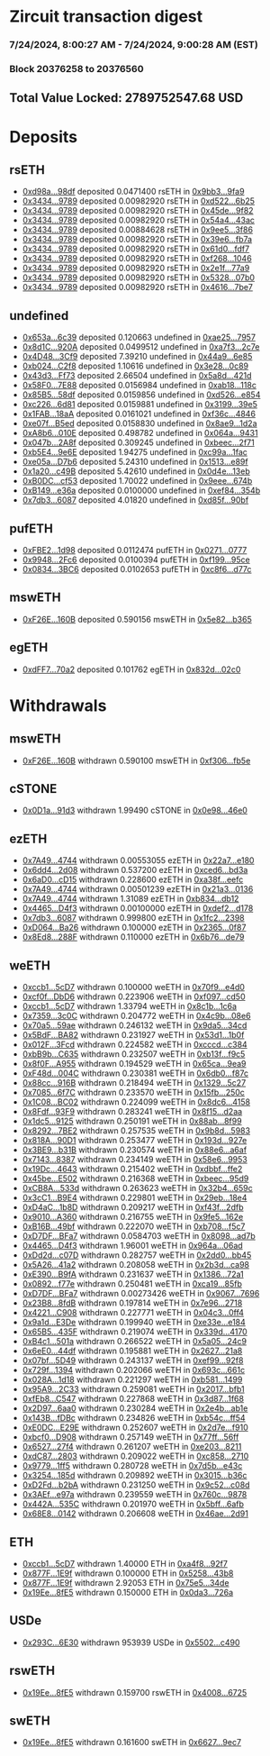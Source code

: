 # Zircuit transaction digest
### 7/24/2024, 8:00:27 AM - 7/24/2024, 9:00:28 AM (EST)
### Block 20376258 to 20376560

## Total Value Locked: 2789752547.68 USD

# Deposits
## rsETH
- [0xd98a...98df](https://etherscan.io/address/0xd98aD1Fd4aa0E1c876d91968D1385aa9E1Aa98df) deposited 0.0471400 rsETH in [0x9bb3...9fa9](https://etherscan.io/tx/0xd98aD1Fd4aa0E1c876d91968D1385aa9E1Aa98df)
- [0x3434...9789](https://etherscan.io/address/0x34349c5569e7B846c3558961552D2202760A9789) deposited 0.00982920 rsETH in [0xd522...6b25](https://etherscan.io/tx/0x34349c5569e7B846c3558961552D2202760A9789)
- [0x3434...9789](https://etherscan.io/address/0x34349c5569e7B846c3558961552D2202760A9789) deposited 0.00982920 rsETH in [0x45de...9f82](https://etherscan.io/tx/0x34349c5569e7B846c3558961552D2202760A9789)
- [0x3434...9789](https://etherscan.io/address/0x34349c5569e7B846c3558961552D2202760A9789) deposited 0.00982920 rsETH in [0x54a4...43ac](https://etherscan.io/tx/0x34349c5569e7B846c3558961552D2202760A9789)
- [0x3434...9789](https://etherscan.io/address/0x34349c5569e7B846c3558961552D2202760A9789) deposited 0.00884628 rsETH in [0x9ee5...3f86](https://etherscan.io/tx/0x34349c5569e7B846c3558961552D2202760A9789)
- [0x3434...9789](https://etherscan.io/address/0x34349c5569e7B846c3558961552D2202760A9789) deposited 0.00982920 rsETH in [0x39e6...fb7a](https://etherscan.io/tx/0x34349c5569e7B846c3558961552D2202760A9789)
- [0x3434...9789](https://etherscan.io/address/0x34349c5569e7B846c3558961552D2202760A9789) deposited 0.00982920 rsETH in [0x61d0...fdf7](https://etherscan.io/tx/0x34349c5569e7B846c3558961552D2202760A9789)
- [0x3434...9789](https://etherscan.io/address/0x34349c5569e7B846c3558961552D2202760A9789) deposited 0.00982920 rsETH in [0xf268...1046](https://etherscan.io/tx/0x34349c5569e7B846c3558961552D2202760A9789)
- [0x3434...9789](https://etherscan.io/address/0x34349c5569e7B846c3558961552D2202760A9789) deposited 0.00982920 rsETH in [0x2e1f...77a9](https://etherscan.io/tx/0x34349c5569e7B846c3558961552D2202760A9789)
- [0x3434...9789](https://etherscan.io/address/0x34349c5569e7B846c3558961552D2202760A9789) deposited 0.00982920 rsETH in [0x5328...07b0](https://etherscan.io/tx/0x34349c5569e7B846c3558961552D2202760A9789)
- [0x3434...9789](https://etherscan.io/address/0x34349c5569e7B846c3558961552D2202760A9789) deposited 0.00982920 rsETH in [0x4616...7be7](https://etherscan.io/tx/0x34349c5569e7B846c3558961552D2202760A9789)
## undefined
- [0x653a...6c39](https://etherscan.io/address/0x653a361335AdC0Ec4C8Beaf2855D5BECB6c86c39) deposited 0.120663 undefined in [0xae25...7957](https://etherscan.io/tx/0x653a361335AdC0Ec4C8Beaf2855D5BECB6c86c39)
- [0x8d1C...920A](https://etherscan.io/address/0x8d1C3E901180F6E3EBd835be55cD5a838624920A) deposited 0.0499512 undefined in [0xa7f3...2c7e](https://etherscan.io/tx/0x8d1C3E901180F6E3EBd835be55cD5a838624920A)
- [0x4D48...3Cf9](https://etherscan.io/address/0x4D482a8eF3B6a03b71F25177CfF744315f123Cf9) deposited 7.39210 undefined in [0x44a9...6e85](https://etherscan.io/tx/0x4D482a8eF3B6a03b71F25177CfF744315f123Cf9)
- [0xb024...C2f8](https://etherscan.io/address/0xb0240794108Fd89C99BB828C9eBc0e7d9703C2f8) deposited 1.10616 undefined in [0x3e28...0c89](https://etherscan.io/tx/0xb0240794108Fd89C99BB828C9eBc0e7d9703C2f8)
- [0x43d3...Ff73](https://etherscan.io/address/0x43d38EFfaeef1A7d188C0d197B7c41cDa30dFf73) deposited 2.66504 undefined in [0x5a8d...421d](https://etherscan.io/tx/0x43d38EFfaeef1A7d188C0d197B7c41cDa30dFf73)
- [0x58F0...7E88](https://etherscan.io/address/0x58F09b873DF60b082A94dA06b7942d357E067E88) deposited 0.0156984 undefined in [0xab18...118c](https://etherscan.io/tx/0x58F09b873DF60b082A94dA06b7942d357E067E88)
- [0x85B5...58df](https://etherscan.io/address/0x85B5337083935789bF4d8532D61B0B91095258df) deposited 0.0159856 undefined in [0xd526...e854](https://etherscan.io/tx/0x85B5337083935789bF4d8532D61B0B91095258df)
- [0xc226...6d81](https://etherscan.io/address/0xc2262D84D1d6d7314d7F90B5780f11Da38ae6d81) deposited 0.0159881 undefined in [0x3199...39e5](https://etherscan.io/tx/0xc2262D84D1d6d7314d7F90B5780f11Da38ae6d81)
- [0x1FAB...18aA](https://etherscan.io/address/0x1FABa00BA2158e1d913De99d63ab24f7bF3218aA) deposited 0.0161021 undefined in [0xf36c...4846](https://etherscan.io/tx/0x1FABa00BA2158e1d913De99d63ab24f7bF3218aA)
- [0xe07f...B5ed](https://etherscan.io/address/0xe07f58A01fb0eE32ED3Cf3fC9ECf4A79daD2B5ed) deposited 0.0158830 undefined in [0x8ae9...1d2a](https://etherscan.io/tx/0xe07f58A01fb0eE32ED3Cf3fC9ECf4A79daD2B5ed)
- [0xA8b6...010E](https://etherscan.io/address/0xA8b63e1408e8E607D4Cf48e6E3b14Bb881B2010E) deposited 0.498782 undefined in [0x064a...9431](https://etherscan.io/tx/0xA8b63e1408e8E607D4Cf48e6E3b14Bb881B2010E)
- [0x047b...2A8f](https://etherscan.io/address/0x047bd45c577e474f6631e62681C300c6047A2A8f) deposited 0.309245 undefined in [0xbeec...2f71](https://etherscan.io/tx/0x047bd45c577e474f6631e62681C300c6047A2A8f)
- [0xb5E4...9e6E](https://etherscan.io/address/0xb5E4bbc050E19793e70E2906412d2accB6949e6E) deposited 1.94275 undefined in [0xc99a...1fac](https://etherscan.io/tx/0xb5E4bbc050E19793e70E2906412d2accB6949e6E)
- [0xe05a...D7b6](https://etherscan.io/address/0xe05a9e5f2D96Cb83764C495f1FCf278944EBD7b6) deposited 5.24310 undefined in [0x1513...e89f](https://etherscan.io/tx/0xe05a9e5f2D96Cb83764C495f1FCf278944EBD7b6)
- [0x1a20...c49B](https://etherscan.io/address/0x1a20B32FDE1EdFab1f84b325379a7c5609ABc49B) deposited 5.42610 undefined in [0x0d4e...13eb](https://etherscan.io/tx/0x1a20B32FDE1EdFab1f84b325379a7c5609ABc49B)
- [0xB0DC...cf53](https://etherscan.io/address/0xB0DCAe23BC97f6373b71EDf8B08c23817a01cf53) deposited 1.70022 undefined in [0x9eee...674b](https://etherscan.io/tx/0xB0DCAe23BC97f6373b71EDf8B08c23817a01cf53)
- [0xB149...e36a](https://etherscan.io/address/0xB149E1A036fED486D0b8A4089ea0249F7B00e36a) deposited 0.0100000 undefined in [0xef84...354b](https://etherscan.io/tx/0xB149E1A036fED486D0b8A4089ea0249F7B00e36a)
- [0x7db3...6087](https://etherscan.io/address/0x7db3E3f10faD9DB3a2DA202Ddfe62e6A05b86087) deposited 4.01820 undefined in [0xd85f...90bf](https://etherscan.io/tx/0x7db3E3f10faD9DB3a2DA202Ddfe62e6A05b86087)
## pufETH
- [0xFBE2...1d98](https://etherscan.io/address/0xFBE2148845a19DA61F9Edc77d601aA1C8a731d98) deposited 0.0112474 pufETH in [0x0271...0777](https://etherscan.io/tx/0xFBE2148845a19DA61F9Edc77d601aA1C8a731d98)
- [0x9948...2Fc6](https://etherscan.io/address/0x9948D41a635A91845c597b8eDa49e9d4b9B02Fc6) deposited 0.0100394 pufETH in [0xf199...95ce](https://etherscan.io/tx/0x9948D41a635A91845c597b8eDa49e9d4b9B02Fc6)
- [0x0834...3BC6](https://etherscan.io/address/0x0834407A0035b0D526dC0c8709C6E3d1FF853BC6) deposited 0.0102653 pufETH in [0xc8f6...d77c](https://etherscan.io/tx/0x0834407A0035b0D526dC0c8709C6E3d1FF853BC6)
## mswETH
- [0xF26E...160B](https://etherscan.io/address/0xF26E5B93453a69a0297Dc66e7bbD750d2B28160B) deposited 0.590156 mswETH in [0x5e82...b365](https://etherscan.io/tx/0xF26E5B93453a69a0297Dc66e7bbD750d2B28160B)
## egETH
- [0xdFF7...70a2](https://etherscan.io/address/0xdFF7Ece3f23a806e65264C156863c5424b0570a2) deposited 0.101762 egETH in [0x832d...02c0](https://etherscan.io/tx/0xdFF7Ece3f23a806e65264C156863c5424b0570a2)
# Withdrawals
## mswETH
- [0xF26E...160B](https://etherscan.io/address/0xF26E5B93453a69a0297Dc66e7bbD750d2B28160B) withdrawn 0.590100 mswETH in [0xf306...fb5e](https://etherscan.io/tx/0xF26E5B93453a69a0297Dc66e7bbD750d2B28160B)
## cSTONE
- [0x0D1a...91d3](https://etherscan.io/address/0x0D1ad5a5714Ec1dE17407b9d4B92cAeCfe8B91d3) withdrawn 1.99490 cSTONE in [0x0e98...46e0](https://etherscan.io/tx/0x0D1ad5a5714Ec1dE17407b9d4B92cAeCfe8B91d3)
## ezETH
- [0x7A49...4744](https://etherscan.io/address/0x7A493Be5c2ce014cD049Bf178a1ac0Db1B434744) withdrawn 0.00553055 ezETH in [0x22a7...e180](https://etherscan.io/tx/0x7A493Be5c2ce014cD049Bf178a1ac0Db1B434744)
- [0x6dd4...2d08](https://etherscan.io/address/0x6dd496fB61c1B896426eAe3EB407d0B4CD1C2d08) withdrawn 0.537200 ezETH in [0xced6...bd3a](https://etherscan.io/tx/0x6dd496fB61c1B896426eAe3EB407d0B4CD1C2d08)
- [0x6aD0...cD15](https://etherscan.io/address/0x6aD00c2C79F02B55386a754628C6f92A68EecD15) withdrawn 0.228600 ezETH in [0xa38f...eefc](https://etherscan.io/tx/0x6aD00c2C79F02B55386a754628C6f92A68EecD15)
- [0x7A49...4744](https://etherscan.io/address/0x7A493Be5c2ce014cD049Bf178a1ac0Db1B434744) withdrawn 0.00501239 ezETH in [0x21a3...0136](https://etherscan.io/tx/0x7A493Be5c2ce014cD049Bf178a1ac0Db1B434744)
- [0x7A49...4744](https://etherscan.io/address/0x7A493Be5c2ce014cD049Bf178a1ac0Db1B434744) withdrawn 1.31089 ezETH in [0xb834...db12](https://etherscan.io/tx/0x7A493Be5c2ce014cD049Bf178a1ac0Db1B434744)
- [0x4465...D4f3](https://etherscan.io/address/0x4465aD9b779829135Ca85b2aa62Be44041C7D4f3) withdrawn 0.00100000 ezETH in [0xdef2...d178](https://etherscan.io/tx/0x4465aD9b779829135Ca85b2aa62Be44041C7D4f3)
- [0x7db3...6087](https://etherscan.io/address/0x7db3E3f10faD9DB3a2DA202Ddfe62e6A05b86087) withdrawn 0.999800 ezETH in [0x1fc2...2398](https://etherscan.io/tx/0x7db3E3f10faD9DB3a2DA202Ddfe62e6A05b86087)
- [0xD064...Ba26](https://etherscan.io/address/0xD0640c99bfB6bE9cDBC845A6129683AE9047Ba26) withdrawn 0.100000 ezETH in [0x2365...0f87](https://etherscan.io/tx/0xD0640c99bfB6bE9cDBC845A6129683AE9047Ba26)
- [0x8Ed8...288F](https://etherscan.io/address/0x8Ed861d17a0efFe43e8E59943184f54C400D288F) withdrawn 0.110000 ezETH in [0x6b76...de79](https://etherscan.io/tx/0x8Ed861d17a0efFe43e8E59943184f54C400D288F)
## weETH
- [0xccb1...5cD7](https://etherscan.io/address/0xccb1aeE3807A0F0EA3BA66f17822f5A621Ec5cD7) withdrawn 0.100000 weETH in [0x70f9...e4d0](https://etherscan.io/tx/0xccb1aeE3807A0F0EA3BA66f17822f5A621Ec5cD7)
- [0xcf0f...DbD6](https://etherscan.io/address/0xcf0f683F23e89106d6B53C74a2E90854d1A1DbD6) withdrawn 0.223906 weETH in [0xf097...cd50](https://etherscan.io/tx/0xcf0f683F23e89106d6B53C74a2E90854d1A1DbD6)
- [0xccb1...5cD7](https://etherscan.io/address/0xccb1aeE3807A0F0EA3BA66f17822f5A621Ec5cD7) withdrawn 1.33794 weETH in [0x8c1b...1c6a](https://etherscan.io/tx/0xccb1aeE3807A0F0EA3BA66f17822f5A621Ec5cD7)
- [0x7359...3c0C](https://etherscan.io/address/0x7359154d8281d51e55C31DCC4eDb8139C9163c0C) withdrawn 0.204772 weETH in [0x4c9b...08e6](https://etherscan.io/tx/0x7359154d8281d51e55C31DCC4eDb8139C9163c0C)
- [0x70a5...59ae](https://etherscan.io/address/0x70a51bE1772141dB00110A78620A0B59344659ae) withdrawn 0.246132 weETH in [0x9da5...34cd](https://etherscan.io/tx/0x70a51bE1772141dB00110A78620A0B59344659ae)
- [0x5BdF...BA82](https://etherscan.io/address/0x5BdF29727Fa7fBAaE6A039F50924870F40adBA82) withdrawn 0.231927 weETH in [0x53d1...1b0f](https://etherscan.io/tx/0x5BdF29727Fa7fBAaE6A039F50924870F40adBA82)
- [0x012F...3Fcd](https://etherscan.io/address/0x012F952a199516800119203C738DF555Ee3D3Fcd) withdrawn 0.224582 weETH in [0xcccd...c384](https://etherscan.io/tx/0x012F952a199516800119203C738DF555Ee3D3Fcd)
- [0xbB9b...C635](https://etherscan.io/address/0xbB9b92c71953cFC791bB411095e925fd9A0eC635) withdrawn 0.232507 weETH in [0xb13f...f9c5](https://etherscan.io/tx/0xbB9b92c71953cFC791bB411095e925fd9A0eC635)
- [0x8f0F...A955](https://etherscan.io/address/0x8f0F925ca72ad311f3C3Af5fE826a6889a3bA955) withdrawn 0.194529 weETH in [0x65ca...9ea9](https://etherscan.io/tx/0x8f0F925ca72ad311f3C3Af5fE826a6889a3bA955)
- [0xF48d...004C](https://etherscan.io/address/0xF48d4BD975D730354076e9dbE1253dC37018004C) withdrawn 0.230381 weETH in [0x6db0...f87c](https://etherscan.io/tx/0xF48d4BD975D730354076e9dbE1253dC37018004C)
- [0x88cc...916B](https://etherscan.io/address/0x88ccfFBffDdb0FDCB353aEe1AC8F5328A960916B) withdrawn 0.218494 weETH in [0x1329...5c27](https://etherscan.io/tx/0x88ccfFBffDdb0FDCB353aEe1AC8F5328A960916B)
- [0x7085...6f7C](https://etherscan.io/address/0x7085767387B0F8c537B405cDeFb352c7fDCe6f7C) withdrawn 0.233570 weETH in [0x15fb...250c](https://etherscan.io/tx/0x7085767387B0F8c537B405cDeFb352c7fDCe6f7C)
- [0x1C08...BC02](https://etherscan.io/address/0x1C083F9a415EB27c7c50bFB5ffE5706d8a35BC02) withdrawn 0.224099 weETH in [0x8dc6...4158](https://etherscan.io/tx/0x1C083F9a415EB27c7c50bFB5ffE5706d8a35BC02)
- [0x8Fdf...93F9](https://etherscan.io/address/0x8Fdf70dDd09df0080615d7FfE9387ED79fA393F9) withdrawn 0.283241 weETH in [0x8f15...d2aa](https://etherscan.io/tx/0x8Fdf70dDd09df0080615d7FfE9387ED79fA393F9)
- [0x1dc5...9125](https://etherscan.io/address/0x1dc50227611caD224c45D1bce2c39596f1a99125) withdrawn 0.250191 weETH in [0x88ab...8f99](https://etherscan.io/tx/0x1dc50227611caD224c45D1bce2c39596f1a99125)
- [0x8292...7BE2](https://etherscan.io/address/0x82920Ba0316501Ad13380f843030272327F97BE2) withdrawn 0.257535 weETH in [0x9b8d...5983](https://etherscan.io/tx/0x82920Ba0316501Ad13380f843030272327F97BE2)
- [0x818A...90D1](https://etherscan.io/address/0x818A7961350c81a07928976DdFAb189833a890D1) withdrawn 0.253477 weETH in [0x193d...927e](https://etherscan.io/tx/0x818A7961350c81a07928976DdFAb189833a890D1)
- [0x3BE9...b31B](https://etherscan.io/address/0x3BE9a0b7f7416734370CF7802b599712A66eb31B) withdrawn 0.230574 weETH in [0x88e6...a6af](https://etherscan.io/tx/0x3BE9a0b7f7416734370CF7802b599712A66eb31B)
- [0x7143...8387](https://etherscan.io/address/0x7143B3a64Da3a4B267De57C7efc90F0b531c8387) withdrawn 0.234149 weETH in [0x58e6...9953](https://etherscan.io/tx/0x7143B3a64Da3a4B267De57C7efc90F0b531c8387)
- [0x19Dc...4643](https://etherscan.io/address/0x19Dc9a94335220B8ee34d6AF1A0Ed14806c54643) withdrawn 0.215402 weETH in [0xdbbf...ffe2](https://etherscan.io/tx/0x19Dc9a94335220B8ee34d6AF1A0Ed14806c54643)
- [0x45be...E502](https://etherscan.io/address/0x45be466a8aF7fF63CD11277254DeA0514655E502) withdrawn 0.216368 weETH in [0xbeec...95d9](https://etherscan.io/tx/0x45be466a8aF7fF63CD11277254DeA0514655E502)
- [0xCB8A...533d](https://etherscan.io/address/0xCB8AD05491593845F80B37Ef30d2bDCdd236533d) withdrawn 0.263623 weETH in [0x32b4...659c](https://etherscan.io/tx/0xCB8AD05491593845F80B37Ef30d2bDCdd236533d)
- [0x3cC1...B9E4](https://etherscan.io/address/0x3cC10728919B611282075ED46c9BaEcfc44EB9E4) withdrawn 0.229801 weETH in [0x29eb...18e4](https://etherscan.io/tx/0x3cC10728919B611282075ED46c9BaEcfc44EB9E4)
- [0xD4aC...1b8D](https://etherscan.io/address/0xD4aC0FE13941b5f47Dd004BE59452b1fA76E1b8D) withdrawn 0.209217 weETH in [0xf43f...2dfb](https://etherscan.io/tx/0xD4aC0FE13941b5f47Dd004BE59452b1fA76E1b8D)
- [0x9010...A360](https://etherscan.io/address/0x901099ADe4160cC3136DAAC635e26Cd6EB08A360) withdrawn 0.216755 weETH in [0x9fe5...162e](https://etherscan.io/tx/0x901099ADe4160cC3136DAAC635e26Cd6EB08A360)
- [0xB16B...49bf](https://etherscan.io/address/0xB16B95B9B049F910DFE83376cB8c85548Fe149bf) withdrawn 0.222070 weETH in [0xb708...f5c7](https://etherscan.io/tx/0xB16B95B9B049F910DFE83376cB8c85548Fe149bf)
- [0xD7DF...BFa7](https://etherscan.io/address/0xD7DF7E085214743530afF339aFC420c7c720BFa7) withdrawn 0.0584703 weETH in [0x8098...ad7b](https://etherscan.io/tx/0xD7DF7E085214743530afF339aFC420c7c720BFa7)
- [0x4465...D4f3](https://etherscan.io/address/0x4465aD9b779829135Ca85b2aa62Be44041C7D4f3) withdrawn 1.96001 weETH in [0x964a...06ad](https://etherscan.io/tx/0x4465aD9b779829135Ca85b2aa62Be44041C7D4f3)
- [0xDd2d...c07D](https://etherscan.io/address/0xDd2d9D3D2dBF1619E8DE2540761B494d8150c07D) withdrawn 0.282757 weETH in [0x2dd0...bb45](https://etherscan.io/tx/0xDd2d9D3D2dBF1619E8DE2540761B494d8150c07D)
- [0x5A26...41a2](https://etherscan.io/address/0x5A26f5C440e43955b9D37C21faA404Be907841a2) withdrawn 0.208058 weETH in [0x2b3d...ca98](https://etherscan.io/tx/0x5A26f5C440e43955b9D37C21faA404Be907841a2)
- [0xE390...B9fA](https://etherscan.io/address/0xE39035731071aE662c84529d8B8828EcB651B9fA) withdrawn 0.231637 weETH in [0x1386...72a1](https://etherscan.io/tx/0xE39035731071aE662c84529d8B8828EcB651B9fA)
- [0x0892...f77e](https://etherscan.io/address/0x08921901DCAa2b58889326A1341EEce87fA6f77e) withdrawn 0.250481 weETH in [0xca19...85fb](https://etherscan.io/tx/0x08921901DCAa2b58889326A1341EEce87fA6f77e)
- [0xD7DF...BFa7](https://etherscan.io/address/0xD7DF7E085214743530afF339aFC420c7c720BFa7) withdrawn 0.00273426 weETH in [0x9067...7696](https://etherscan.io/tx/0xD7DF7E085214743530afF339aFC420c7c720BFa7)
- [0x23B8...8fdB](https://etherscan.io/address/0x23B88660D5E139D43F90A61588cA36282A3D8fdB) withdrawn 0.197814 weETH in [0x7e96...2718](https://etherscan.io/tx/0x23B88660D5E139D43F90A61588cA36282A3D8fdB)
- [0x4221...C908](https://etherscan.io/address/0x42212963031EC191e810c1d637E1A11cB1D5C908) withdrawn 0.227771 weETH in [0x04c3...0ff4](https://etherscan.io/tx/0x42212963031EC191e810c1d637E1A11cB1D5C908)
- [0x9a1d...E3De](https://etherscan.io/address/0x9a1db1C8FEcd41Cc8B2153B3cD3094917091E3De) withdrawn 0.199940 weETH in [0xe33e...e184](https://etherscan.io/tx/0x9a1db1C8FEcd41Cc8B2153B3cD3094917091E3De)
- [0x65B5...435F](https://etherscan.io/address/0x65B5882B081CFbf3d3769a33e0524592c19e435F) withdrawn 0.219074 weETH in [0x339d...4170](https://etherscan.io/tx/0x65B5882B081CFbf3d3769a33e0524592c19e435F)
- [0xB4c1...501a](https://etherscan.io/address/0xB4c10FfDB91b8EAb6b674A087912e1737C6a501a) withdrawn 0.266522 weETH in [0x5a05...24c9](https://etherscan.io/tx/0xB4c10FfDB91b8EAb6b674A087912e1737C6a501a)
- [0x6eE0...44df](https://etherscan.io/address/0x6eE085b551A1a6Bc6549F64248C21F1d94CD44df) withdrawn 0.195881 weETH in [0x2627...21a8](https://etherscan.io/tx/0x6eE085b551A1a6Bc6549F64248C21F1d94CD44df)
- [0x07bf...5D49](https://etherscan.io/address/0x07bf55090A09A78d7b750132A811b9e0E6775D49) withdrawn 0.243137 weETH in [0xef99...92f8](https://etherscan.io/tx/0x07bf55090A09A78d7b750132A811b9e0E6775D49)
- [0x729f...1394](https://etherscan.io/address/0x729f51A97dfB2ab8885F62FFC7127e6097Df1394) withdrawn 0.202066 weETH in [0x693c...661c](https://etherscan.io/tx/0x729f51A97dfB2ab8885F62FFC7127e6097Df1394)
- [0x028A...1d18](https://etherscan.io/address/0x028AD555DC88E9988DcB414715AE8624c0231d18) withdrawn 0.221297 weETH in [0xb581...1499](https://etherscan.io/tx/0x028AD555DC88E9988DcB414715AE8624c0231d18)
- [0x95A9...2C33](https://etherscan.io/address/0x95A92c5fB3EC263DD92A738BD2E6aABa9ba92C33) withdrawn 0.259081 weETH in [0x2017...bfb1](https://etherscan.io/tx/0x95A92c5fB3EC263DD92A738BD2E6aABa9ba92C33)
- [0xfEb8...C547](https://etherscan.io/address/0xfEb8ff20977Cd8CB5F5fbBCB66701e7Db07AC547) withdrawn 0.227868 weETH in [0x3d87...1f68](https://etherscan.io/tx/0xfEb8ff20977Cd8CB5F5fbBCB66701e7Db07AC547)
- [0x2D97...6aa0](https://etherscan.io/address/0x2D9772b809e7c51432ff1B091a8Db949BA256aa0) withdrawn 0.230284 weETH in [0x2e4b...ab1e](https://etherscan.io/tx/0x2D9772b809e7c51432ff1B091a8Db949BA256aa0)
- [0x143B...fDBc](https://etherscan.io/address/0x143B4002D91cc9cb46e4214388998385bb95fDBc) withdrawn 0.234826 weETH in [0xb54c...ff54](https://etherscan.io/tx/0x143B4002D91cc9cb46e4214388998385bb95fDBc)
- [0xE0DC...E29E](https://etherscan.io/address/0xE0DCfBd13b192d627dA041eF04b0D36be225E29E) withdrawn 0.252607 weETH in [0x2d7e...f910](https://etherscan.io/tx/0xE0DCfBd13b192d627dA041eF04b0D36be225E29E)
- [0xbcf0...D908](https://etherscan.io/address/0xbcf043d769F5F61215C1a08aDBc563D5b253D908) withdrawn 0.257149 weETH in [0x77ff...56ff](https://etherscan.io/tx/0xbcf043d769F5F61215C1a08aDBc563D5b253D908)
- [0x6527...27f4](https://etherscan.io/address/0x65274184dE0e423B90E2F45383E240D0485A27f4) withdrawn 0.261207 weETH in [0xe203...8211](https://etherscan.io/tx/0x65274184dE0e423B90E2F45383E240D0485A27f4)
- [0xdC87...2803](https://etherscan.io/address/0xdC870B3475724dBb61747e71A342377D1C1f2803) withdrawn 0.209022 weETH in [0xc858...2710](https://etherscan.io/tx/0xdC870B3475724dBb61747e71A342377D1C1f2803)
- [0x9779...1ff5](https://etherscan.io/address/0x9779338a3d6251686C938b818f712E7515B01ff5) withdrawn 0.280728 weETH in [0x7d5b...e43c](https://etherscan.io/tx/0x9779338a3d6251686C938b818f712E7515B01ff5)
- [0x3254...185d](https://etherscan.io/address/0x3254De1abf348a58f5699B1262b16ffA96f8185d) withdrawn 0.209892 weETH in [0x3015...b36c](https://etherscan.io/tx/0x3254De1abf348a58f5699B1262b16ffA96f8185d)
- [0xD2Fd...b2bA](https://etherscan.io/address/0xD2Fd424725cfCc55A19Cf0E4086976cD096Db2bA) withdrawn 0.231250 weETH in [0x9c52...c08d](https://etherscan.io/tx/0xD2Fd424725cfCc55A19Cf0E4086976cD096Db2bA)
- [0x3AEf...e97a](https://etherscan.io/address/0x3AEf72bFce616CeA7Cc7d80dB1C652fa2C7Ee97a) withdrawn 0.239559 weETH in [0x760c...9878](https://etherscan.io/tx/0x3AEf72bFce616CeA7Cc7d80dB1C652fa2C7Ee97a)
- [0x442A...535C](https://etherscan.io/address/0x442A3D31A2985DAfF13D0A9dd005276Da859535C) withdrawn 0.201970 weETH in [0x5bff...6afb](https://etherscan.io/tx/0x442A3D31A2985DAfF13D0A9dd005276Da859535C)
- [0x68E8...0142](https://etherscan.io/address/0x68E85d28Ce56063804c68C2450002e9A5b0F0142) withdrawn 0.206608 weETH in [0x46ae...2d91](https://etherscan.io/tx/0x68E85d28Ce56063804c68C2450002e9A5b0F0142)
## ETH
- [0xccb1...5cD7](https://etherscan.io/address/0xccb1aeE3807A0F0EA3BA66f17822f5A621Ec5cD7) withdrawn 1.40000 ETH in [0xa4f8...92f7](https://etherscan.io/tx/0xccb1aeE3807A0F0EA3BA66f17822f5A621Ec5cD7)
- [0x877F...1E9f](https://etherscan.io/address/0x877F1aA167a20FB08554814c7Eb5671400531E9f) withdrawn 0.100000 ETH in [0x5258...43b8](https://etherscan.io/tx/0x877F1aA167a20FB08554814c7Eb5671400531E9f)
- [0x877F...1E9f](https://etherscan.io/address/0x877F1aA167a20FB08554814c7Eb5671400531E9f) withdrawn 2.92053 ETH in [0x75e5...34de](https://etherscan.io/tx/0x877F1aA167a20FB08554814c7Eb5671400531E9f)
- [0x19Ee...8fE5](https://etherscan.io/address/0x19Ee3Aad9b190878638D0942B059Fa5A26be8fE5) withdrawn 0.150000 ETH in [0x0da3...726a](https://etherscan.io/tx/0x19Ee3Aad9b190878638D0942B059Fa5A26be8fE5)
## USDe
- [0x293C...6E30](https://etherscan.io/address/0x293C6937D8D82e05B01335F7B33FBA0c8e256E30) withdrawn 953939 USDe in [0x5502...c490](https://etherscan.io/tx/0x293C6937D8D82e05B01335F7B33FBA0c8e256E30)
## rswETH
- [0x19Ee...8fE5](https://etherscan.io/address/0x19Ee3Aad9b190878638D0942B059Fa5A26be8fE5) withdrawn 0.159700 rswETH in [0x4008...6725](https://etherscan.io/tx/0x19Ee3Aad9b190878638D0942B059Fa5A26be8fE5)
## swETH
- [0x19Ee...8fE5](https://etherscan.io/address/0x19Ee3Aad9b190878638D0942B059Fa5A26be8fE5) withdrawn 0.161600 swETH in [0x6627...9ec7](https://etherscan.io/tx/0x19Ee3Aad9b190878638D0942B059Fa5A26be8fE5)
